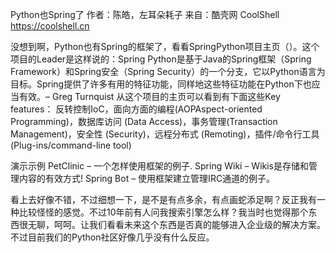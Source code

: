 Python也Spring了
作者：陈皓，左耳朵耗子
来自：酷壳网 CoolShell https://coolshell.cn

没想到啊，Python也有Spring的框架了，看看SpringPython项目主页（）。这个项目的Leader是这样说的：Spring Python是基于Java的Spring框架（Spring Framework）和Spring安全（Spring Security）的一个分支，它以Python语言为目标。Spring提供了许多有用的特征功能，同样地这些特征功能在Python下也应当有效。– Greg Turnquist
从这个项目的主页可以看到有下面这些Key features：
反转控制IoC，面向方面的编程(AOPAspect-oriented Programming)，数据库访问 (Data Access)，事务管理(Transaction Management)，安全性 (Security)，远程分布式 (Remoting)，插件/命令行工具 (Plug-ins/command-line tool)

演示示例
PetClinic – 一个怎样使用框架的例子.
Spring Wiki – Wikis是存储和管理内容的有效方式!
Spring Bot – 使用框架建立管理IRC通道的例子。

看上去好像不错，不过细想一下，是不是有点多余，有点画蛇添足啊？反正我有一种比较怪怪的感觉。不过10年前有人问我搜索引擎怎么样？我当时也觉得那个东西很无聊，呵呵。让我们看看未来这个东西是否真的能够进入企业级的解决方案。不过目前我们的Python社区好像几乎没有什么反应。